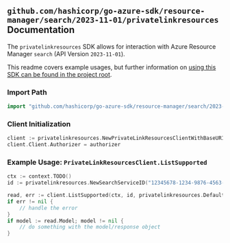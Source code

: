 
## `github.com/hashicorp/go-azure-sdk/resource-manager/search/2023-11-01/privatelinkresources` Documentation

The `privatelinkresources` SDK allows for interaction with Azure Resource Manager `search` (API Version `2023-11-01`).

This readme covers example usages, but further information on [using this SDK can be found in the project root](https://github.com/hashicorp/go-azure-sdk/tree/main/docs).

### Import Path

```go
import "github.com/hashicorp/go-azure-sdk/resource-manager/search/2023-11-01/privatelinkresources"
```


### Client Initialization

```go
client := privatelinkresources.NewPrivateLinkResourcesClientWithBaseURI("https://management.azure.com")
client.Client.Authorizer = authorizer
```


### Example Usage: `PrivateLinkResourcesClient.ListSupported`

```go
ctx := context.TODO()
id := privatelinkresources.NewSearchServiceID("12345678-1234-9876-4563-123456789012", "example-resource-group", "searchServiceValue")

read, err := client.ListSupported(ctx, id, privatelinkresources.DefaultListSupportedOperationOptions())
if err != nil {
	// handle the error
}
if model := read.Model; model != nil {
	// do something with the model/response object
}
```

